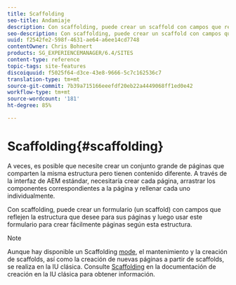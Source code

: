 ```yaml
---
title: Scaffolding
seo-title: Andamiaje
description: Con scaffolding, puede crear un scaffold con campos que reflejen la estructura que desee para sus páginas y luego usar este formulario para crear fácilmente páginas según esta estructura
seo-description: Con scaffolding, puede crear un scaffold con campos que reflejen la estructura que desee para sus páginas y luego usar este formulario para crear fácilmente páginas según esta estructura
uuid: f2542fe2-598f-4631-ae64-a6ee14cd7748
contentOwner: Chris Bohnert
products: SG_EXPERIENCEMANAGER/6.4/SITES
content-type: reference
topic-tags: site-features
discoiquuid: f5025f64-d3ce-43e8-9666-5c7c162536c7
translation-type: tm+mt
source-git-commit: 7b39a715166eeefdf20eb22a4449068ff1ed0e42
workflow-type: tm+mt
source-wordcount: '181'
ht-degree: 85%

---
```



# Scaffolding{#scaffolding}

A veces, es posible que necesite crear un conjunto grande de páginas que comparten la misma estructura pero tienen contenido diferente. A través de la interfaz de AEM estándar, necesitaría crear cada página, arrastrar los componentes correspondientes a la página y rellenar cada uno individualmente.

Con scaffolding, puede crear un formulario (un scaffold) con campos que reflejen la estructura que desee para sus páginas y luego usar este formulario para crear fácilmente páginas según esta estructura.

>[!NOTE]
>
>Aunque hay disponible un Scaffolding [mode](/help/sites-authoring/author-environment-tools.md#page-modes), el mantenimiento y la creación de scaffolds, así como la creación de nuevas páginas a partir de scaffolds, se realiza en la IU clásica. Consulte [Scaffolding](/help/sites-classic-ui-authoring/classic-feature-scaffolding.md) en la documentación de creación en la IU clásica para obtener información.

